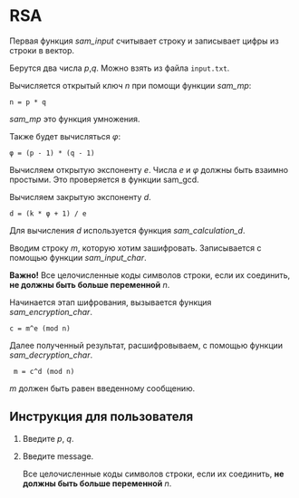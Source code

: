 # RSA

Первая функция *sam_input* считывает строку и записывает цифры из строки в вектор. 

Берутся два числа _p_,_q_. Можно взять из файла `input.txt`.

Вычисляется открытый ключ _n_ при помощи функции *sam_mp*:
    
    n = p * q

*sam_mp* это функция умножения.

Также будет вычисляться _φ_:

    φ = (p - 1) * (q - 1) 

Вычисляем открытую экспоненту _e_. Числа _e_ и _φ_ должны быть взаимно простыми. Это проверяется в функции sam_gcd.

Вычисляем закрытую экспоненту _d_. 

    d = (k * φ + 1) / e

Для вычисления _d_ используется функция *sam_calculation_d*.

Вводим строку _m_, которую хотим зашифровать. Записывается с помощью функции *sam_input_char*.

**Важно!** Все целочисленные коды символов строки, если их соединить, **не должны быть больше переменной** _n_.

Начинается этап шифрования, вызывается функция *sam_encryption_char*.

    c = m^e (mod n) 

Далее полученный результат, расшифровываем, с помощью функции *sam_decryption_char*.

     m = c^d (mod n)

_m_ должен быть равен введенному сообщению.


## Инструкция для пользователя
1. Введите _p_, _q_. 
2. Введите message. 

    Все целочисленные коды символов строки, если их соединить, **не должны быть больше переменной** _n_.